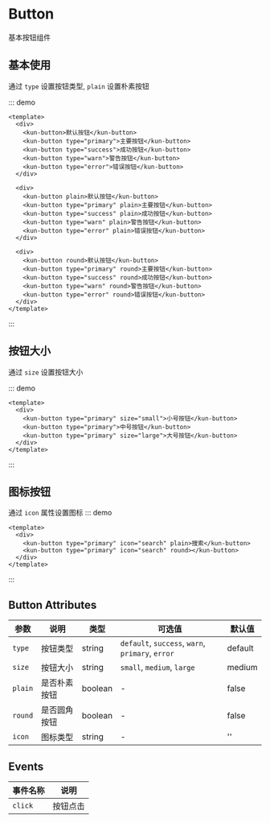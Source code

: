 # Button

基本按钮组件

## 基本使用

通过 `type` 设置按钮类型, `plain` 设置朴素按钮

::: demo 

```vue
<template>
  <div>
    <kun-button>默认按钮</kun-button>
    <kun-button type="primary">主要按钮</kun-button>
    <kun-button type="success">成功按钮</kun-button>
    <kun-button type="warn">警告按钮</kun-button>
    <kun-button type="error">错误按钮</kun-button>
  </div> 

  <div>
    <kun-button plain>默认按钮</kun-button>
    <kun-button type="primary" plain>主要按钮</kun-button>
    <kun-button type="success" plain>成功按钮</kun-button>
    <kun-button type="warn" plain>警告按钮</kun-button>
    <kun-button type="error" plain>错误按钮</kun-button>
  </div> 

  <div>
    <kun-button round>默认按钮</kun-button>
    <kun-button type="primary" round>主要按钮</kun-button>
    <kun-button type="success" round>成功按钮</kun-button>
    <kun-button type="warn" round>警告按钮</kun-button>
    <kun-button type="error" round>错误按钮</kun-button>
  </div> 
</template>
```

:::

## 按钮大小

通过 `size` 设置按钮大小

::: demo
```vue
<template>
  <div>
    <kun-button type="primary" size="small">小号按钮</kun-button>
    <kun-button type="primary">中号按钮</kun-button>
    <kun-button type="primary" size="large">大号按钮</kun-button>
  </div> 
</template>
```
:::

## 图标按钮

通过 `icon` 属性设置图标
::: demo
```vue
<template>
  <div>
    <kun-button type="primary" icon="search" plain>搜索</kun-button>
    <kun-button type="primary" icon="search" round></kun-button>
  </div> 
</template>
```
:::

## Button Attributes

| 参数          | 说明               | 类型            | 可选值                                           | 默认值  |
| ------------- | ----------------- | --------------- | ------------------------------------------------ | ------- |
| `type`  | 按钮类型   | string  | `default`, `success`, `warn`, `primary`, `error` | default |
| `size`  | 按钮大小 | string | `small`, `medium`, `large` | medium |
| `plain` | 是否朴素按钮 | boolean | - | false |
| `round` | 是否圆角按钮 | boolean | - | false |
| `icon` | 图标类型 | string | - | '' |

## Events

| 事件名称    | 说明               |
| ----------- | ------------------ |
| `click` | 按钮点击 |
